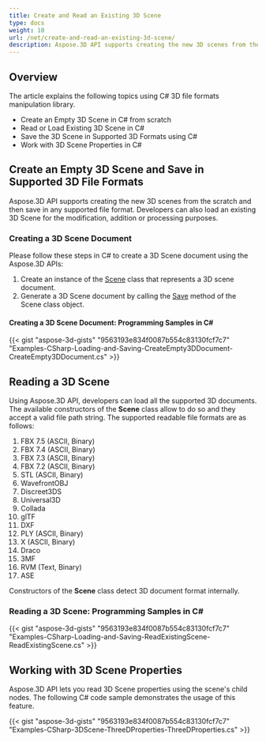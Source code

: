 ```yaml
---
title: Create and Read an Existing 3D Scene
type: docs
weight: 10
url: /net/create-and-read-an-existing-3d-scene/
description: Aspose.3D API supports creating the new 3D scenes from the scratch and then save in any supported file format. Developers can also load an existing 3D Scene for the modification, addition or processing purposes.
---
```


## **Overview**
The article explains the following topics using C# 3D file formats manipulation library.
- Create an Empty 3D Scene in C# from scratch
- Read or Load Existing 3D Scene in C#
- Save the 3D Scene in Supported 3D Formats using C#
- Work with 3D Scene Properties in C#

## **Create an Empty 3D Scene and Save in Supported 3D File Formats**
Aspose.3D API supports creating the new 3D scenes from the scratch and then save in any supported file format. Developers can also load an existing 3D Scene for the modification, addition or processing purposes.

### **Creating a 3D Scene Document**
Please follow these steps in C# to create a 3D Scene document using the Aspose.3D APIs:

1. Create an instance of the [Scene](https://reference.aspose.com/3d/net/aspose.threed/scene) class that represents a 3D scene document.
1. Generate a 3D Scene document by calling the [Save](https://reference.aspose.com/3d/net/aspose.threed/scene/methods/save) method of the Scene class object.
#### **Creating a 3D Scene Document: Programming Samples in C#**


{{< gist "aspose-3d-gists" "9563193e834f0087b554c83130fcf7c7" "Examples-CSharp-Loading-and-Saving-CreateEmpty3DDocument-CreateEmpty3DDocument.cs" >}}
## **Reading a 3D Scene**
Using Aspose.3D API, developers can load all the supported 3D documents. The available constructors of the **Scene** class allow to do so and they accept a valid file path string. The supported readable file formats are as follows:

1. FBX 7.5 (ASCII, Binary)
1. FBX 7.4 (ASCII, Binary)
1. FBX 7.3 (ASCII, Binary)
1. FBX 7.2 (ASCII, Binary)
1. STL (ASCII, Binary)
1. WavefrontOBJ
1. Discreet3DS
1. Universal3D
1. Collada
1. glTF
1. DXF
1. PLY (ASCII, Binary)
1. X (ASCII, Binary)
1. Draco
1. 3MF
1. RVM (Text, Binary)
1. ASE

Constructors of the **Scene** class detect 3D document format internally.
### **Reading a 3D Scene: Programming Samples in C#**
{{< gist "aspose-3d-gists" "9563193e834f0087b554c83130fcf7c7" "Examples-CSharp-Loading-and-Saving-ReadExistingScene-ReadExistingScene.cs" >}}
## **Working with 3D Scene Properties**
Aspose.3D API lets you read 3D Scene properties using the scene's child nodes. The following C# code sample demonstrates the usage of this feature.

{{< gist "aspose-3d-gists" "9563193e834f0087b554c83130fcf7c7" "Examples-CSharp-3DScene-ThreeDProperties-ThreeDProperties.cs" >}}
